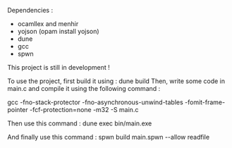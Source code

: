 Dependencies :
  - ocamllex and menhir
  - yojson (opam install yojson)
  - dune
  - gcc
  - spwn

This project is still in development !

To use the project, first build it using : dune build 
Then, write some code in main.c and compile it using the following command : 

gcc -fno-stack-protector -fno-asynchronous-unwind-tables -fomit-frame-pointer -fcf-protection=none -m32 -S main.c

Then use this command : dune exec bin/main.exe

And finally use this command : spwn build main.spwn --allow readfile

